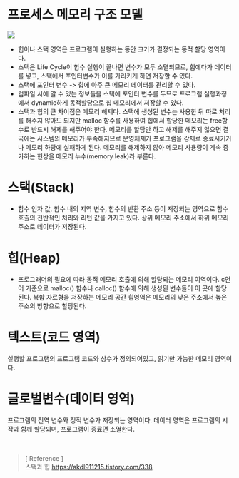 # 프로세스 메모리 구조 모델

![](https://s3.ap-northeast-2.amazonaws.com/lucas-image.codesquad.kr/16403278811501%2AfwkyPI8Gmzd0Q_XAGM5_eA.png)

- 힙이나 스택 영역은 프로그램이 실행하는 동안 크기가 결정되는 동적 할당 영역이다.
- 스택은 Life Cycle이 함수 실행이 끝나면 변수가 모두 소멸되므로,
  힙에다가 데이터를 넣고, 스택에서 포인터변수가 이를 가리키게 하면 저장할 수 있다.
- 스택에 포인터 변수 -> 힙에 아주 큰 메모리 데이터를 관리할 수 있다.
- 컴파일 시에 알 수 있는 정보들을 스택에 포인터 변수를 두므로
  프로그램 실행과정에서 dynamic하게 동적할당으로 힙 메모리에서 저장할 수 있다.
- 스택과 힙의 큰 차이점은 메모리 해제다. 스택에 생성된 변수는 사용한 뒤 따로 처리를 해주지 않아도 되지만 malloc 함수를 사용하여 힙에서 할당한 메모리는 free함수로 반드시 해제를 해주어야 한다. 메모리를 할당만 하고 해제를 해주지 않으면 결국에는 시스템의 메모리가 부족해지므로 운영체제가 프로그램을 강제로 종료시키거나 메모리 하당에 실패하게 된다. 메모리를 해제하지 않아 메모리 사용량이 계속 증가하는 현상을 메모리 누수(memory leak)라 부른다.

# 스택(Stack)

- 함수 인자 값, 함수 내의 지역 변수, 함수의 반환 주소 등이 저장되는 영역으로 함수 호출의 전반적인 처리와 리턴 값을 가지고 있다. 상위 메모리 주소에서 하위 메모리 주소로 데이터가 저장된다.

# 힙(Heap)

- 프로그래머의 필요에 따라 동적 메모리 호출에 의해 할당되는 메모리 여역이다. c언어 기준으로 malloc() 함수나 calloc() 함수에 의해 생성된 변수들이 이 곳에 할당된다. 복합 자료형을 저장하는 메모리 공간
  힙영역은 메모리의 낮은 주소에서 높은 주소의 방향으로 할당된다.

# 텍스트(코드 영역)

실행할 프로그램의 프로그램 코드와 상수가 정의되어있고, 읽기만 가능한 메모리 영역이다.

# 글로벌변수(데이터 영역)

프로그램의 전역 변수와 정적 변수가 저장되는 영역이다. 데이터 영역은 프로그램의 시작과 함께 할당되며, 프로그램이 종료면 소멸한다.
<br>
<br>
<br>

> [ Reference ]  
> 스택과 힙 https://akdl911215.tistory.com/338
